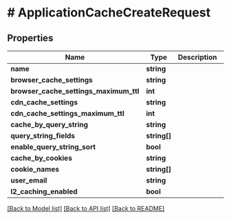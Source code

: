 # # ApplicationCacheCreateRequest

## Properties

Name | Type | Description | Notes
------------ | ------------- | ------------- | -------------
**name** | **string** |  |
**browser_cache_settings** | **string** |  | [optional]
**browser_cache_settings_maximum_ttl** | **int** |  | [optional]
**cdn_cache_settings** | **string** |  | [optional]
**cdn_cache_settings_maximum_ttl** | **int** |  | [optional]
**cache_by_query_string** | **string** |  | [optional]
**query_string_fields** | **string[]** |  | [optional]
**enable_query_string_sort** | **bool** |  | [optional]
**cache_by_cookies** | **string** |  | [optional]
**cookie_names** | **string[]** |  | [optional]
**user_email** | **string** |  | [optional]
**l2_caching_enabled** | **bool** |  | [optional]

[[Back to Model list]](../../README.md#models) [[Back to API list]](../../README.md#endpoints) [[Back to README]](../../README.md)

